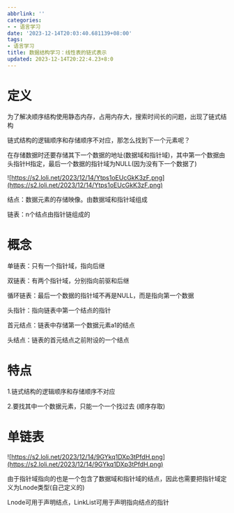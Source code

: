 ```yaml
---
abbrlink: ''
categories:
- - 语言学习
date: '2023-12-14T20:03:40.681139+08:00'
tags:
- 语言学习
title: 数据结构学习：线性表的链式表示
updated: 2023-12-14T20:22:4.23+8:0
---
```

# 定义

为了解决顺序结构使用静态内存，占用内存大，搜索时间长的问题，出现了链式结构

链式结构的逻辑顺序和存储顺序不对应，那怎么找到下一个元素呢？

在存储数据时还要存储其下一个数据的地址(数据域和指针域)，其中第一个数据由头指针H指定，最后一个数据的指针域为NULL(因为没有下一个数据了)

![https://s2.loli.net/2023/12/14/Ytps1oEUcGkK3zF.png](https://s2.loli.net/2023/12/14/Ytps1oEUcGkK3zF.png)

结点：数据元素的存储映像。由数据域和指针域组成

链表：n个结点由指针链组成的


# 概念

单链表：只有一个指针域，指向后继

双链表：有两个指针域，分别指向前驱和后继

循环链表：最后一个数据的指针域不再是NULL，而是指向第一个数据


头指针：指向链表中第一个结点的指针

首元结点：链表中存储第一个数据元素a1的结点

头结点：链表的首元结点之前附设的一个结点


# 特点

1.链式结构的逻辑顺序和存储顺序不对应

2.要找其中一个数据元素，只能一个一个找过去 (顺序存取)


# 单链表

![https://s2.loli.net/2023/12/14/9GYkq1DXp3tPfdH.png](https://s2.loli.net/2023/12/14/9GYkq1DXp3tPfdH.png)

由于指针域指向的也是一个包含了数据域和指针域的结点，因此也需要把指针域定义为Lnode类型(自己定义的)

Lnode可用于声明结点，LinkList可用于声明指向结点的指针

